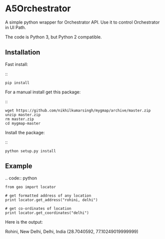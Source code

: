 A5Orchestrator
======

A simple python wrapper for Orchestrator API.
Use it to control Orchestrator in UI Path.

The code is Python 3, but Python 2 compatible.

Installation
------------

Fast install:

::

    pip install 

For a manual install get this package:

::

    wget https://github.com/nikhilkumarsingh/mygmap/archive/master.zip
    unzip master.zip
    rm master.zip
    cd mygmap-master

Install the package:

::

    python setup.py install    

Example
--------

.. code:: python

    from geo import locator

    # get formatted address of any location
    print locator.get_address("rohini, delhi")

    # get co-ordinates of location
    print locator.get_coordinates("delhi")

    

Here is the output:

Rohini, New Delhi, Delhi, India
(28.7040592, 77.10249019999999)
